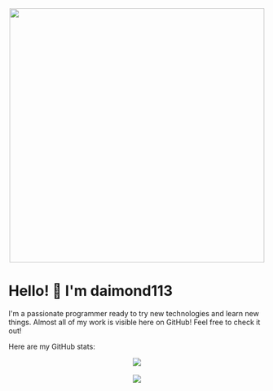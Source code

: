 <div align="center">

<img style="width: 500px;" src="https://www.daimond113.com/logotype.svg">

</div>

# Hello! 👋 I'm daimond113
I'm a passionate programmer ready to try new technologies and learn new things. Almost all of my work is visible here on GitHub! Feel free to check it out!

Here are my GitHub stats:

<div align="center">

  <a href="https://github.com/anuraghazra/github-readme-stats">
    <img align="center" src="https://github-readme-stats-topaz-eta.vercel.app/api?username=daimond113&count_private=true&show_icons=true&title_color=d2bcff&text_color=d2bcff&bg_color=08060e&icon_color=b18aff&border_color=a78bfa40" />
  </a>
  
</div>

<br />

<div align="center">

  <a href="https://github.com/anuraghazra/github-readme-stats">
    <img align="center" src="https://github-readme-stats-topaz-eta.vercel.app/api/top-langs/?username=daimond113&hide=html,css,shell&exclude_repo=github-readme-stats&title_color=d2bcff&text_color=d2bcff&bg_color=08060e&border_color=a78bfa40" />
  </a>
  
</div>
